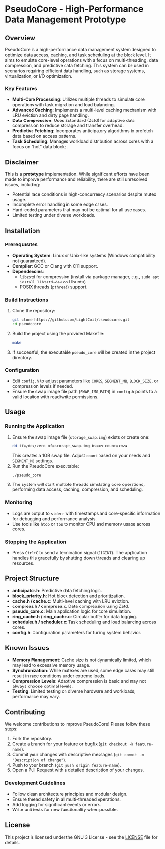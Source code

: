 # PseudoCore - High-Performance Data Management Prototype


## Overview

PseudoCore is a high-performance data management system designed to optimize data access, caching, and task scheduling at the block level. It aims to emulate core-level operations with a focus on multi-threading, data compression, and predictive data fetching. This system can be used in scenarios requiring efficient data handling, such as storage systems, virtualization, or I/O optimization.

### Key Features
- **Multi-Core Processing**: Utilizes multiple threads to simulate core operations with task migration and load balancing.
- **Advanced Caching**: Implements a multi-level caching mechanism with LRU eviction and dirty page handling.
- **Data Compression**: Uses Zstandard (Zstd) for adaptive data compression to reduce storage and transfer overhead.
- **Predictive Fetching**: Incorporates anticipatory algorithms to prefetch data based on access patterns.
- **Task Scheduling**: Manages workload distribution across cores with a focus on "hot" data blocks.

## Disclaimer
This is a **prototype** implementation. While significant efforts have been made to improve performance and reliability, there are still unresolved issues, including:
- Potential race conditions in high-concurrency scenarios despite mutex usage.
- Incomplete error handling in some edge cases.
- Hard-coded parameters that may not be optimal for all use cases.
- Limited testing under diverse workloads.


## Installation

### Prerequisites
- **Operating System**: Linux or Unix-like systems (Windows compatibility not guaranteed).
- **Compiler**: GCC or Clang with C11 support.
- **Dependencies**: 
  - `libzstd` for compression (install via package manager, e.g., `sudo apt install libzstd-dev` on Ubuntu).
  - POSIX threads (`pthread`) support.

### Build Instructions
1. Clone the repository:
   ```bash
   git clone https://github.com/LightCoil/pseudocore.git
   cd pseudocore
   ```
2. Build the project using the provided Makefile:
   ```bash
   make
   ```
3. If successful, the executable `pseudo_core` will be created in the project directory.

### Configuration
- Edit `config.h` to adjust parameters like `CORES`, `SEGMENT_MB`, `BLOCK_SIZE`, or compression levels if needed.
- Ensure the swap image file path (`SWAP_IMG_PATH`) in `config.h` points to a valid location with read/write permissions.

## Usage

### Running the Application
1. Ensure the swap image file (`storage_swap.img`) exists or create one:
   ```bash
   dd if=/dev/zero of=storage_swap.img bs=1M count=1024
   ```
   This creates a 1GB swap file. Adjust `count` based on your needs and `SEGMENT_MB` settings.
2. Run the PseudoCore executable:
   ```bash
   ./pseudo_core
   ```
3. The system will start multiple threads simulating core operations, performing data access, caching, compression, and scheduling.

### Monitoring
- Logs are output to `stderr` with timestamps and core-specific information for debugging and performance analysis.
- Use tools like `htop` or `top` to monitor CPU and memory usage across cores.

### Stopping the Application
- Press `Ctrl+C` to send a termination signal (`SIGINT`). The application handles this gracefully by shutting down threads and cleaning up resources.

## Project Structure
- **anticipator.h**: Predictive data fetching logic.
- **block_priority.h**: Hot block detection and prioritization.
- **cache.h / cache.c**: Multi-level caching with LRU eviction.
- **compress.h / compress.c**: Data compression using Zstd.
- **pseudo_core.c**: Main application logic for core simulation.
- **ring_cache.h / ring_cache.c**: Circular buffer for data logging.
- **scheduler.h / scheduler.c**: Task scheduling and load balancing across cores.
- **config.h**: Configuration parameters for tuning system behavior.

## Known Issues
- **Memory Management**: Cache size is not dynamically limited, which may lead to excessive memory usage.
- **Synchronization**: While mutexes are used, some edge cases may still result in race conditions under extreme loads.
- **Compression Levels**: Adaptive compression is basic and may not always choose optimal levels.
- **Testing**: Limited testing on diverse hardware and workloads; performance may vary.

## Contributing
We welcome contributions to improve PseudoCore! Please follow these steps:
1. Fork the repository.
2. Create a branch for your feature or bugfix (`git checkout -b feature-name`).
3. Commit your changes with descriptive messages (`git commit -m "Description of change"`).
4. Push to your branch (`git push origin feature-name`).
5. Open a Pull Request with a detailed description of your changes.

### Development Guidelines
- Follow clean architecture principles and modular design.
- Ensure thread safety in all multi-threaded operations.
- Add logging for significant events or errors.
- Write unit tests for new functionality when possible.

## License
This project is licensed under the GNU 3 License - see the [LICENSE](LICENSE) file for details.


